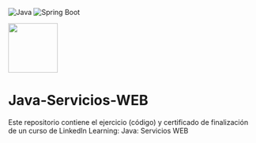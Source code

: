 ![Java](https://cdn-icons-png.flaticon.com/512/226/226777.png)
![Spring Boot](https://niixer.com/wp-content/uploads/2020/11/spring-boot.png)

<img src="https://cdn-icons-png.flaticon.com/512/226/226777.png" width="100" height="100"/>

# Java-Servicios-WEB
Este repositorio contiene el ejercicio (código) y certificado de finalización de un curso de LinkedIn Learning: Java: Servicios WEB
